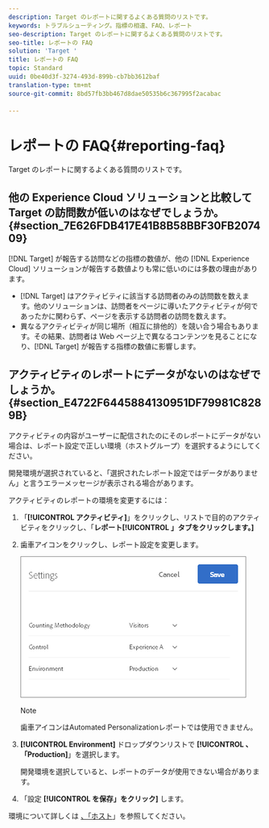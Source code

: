 ```yaml
---
description: Target のレポートに関するよくある質問のリストです。
keywords: トラブルシューティング。指標の相違、FAQ、レポート
seo-description: Target のレポートに関するよくある質問のリストです。
seo-title: レポートの FAQ
solution: 'Target '
title: レポートの FAQ
topic: Standard
uuid: 0be40d3f-3274-493d-899b-cb7bb3612baf
translation-type: tm+mt
source-git-commit: 8bd57fb3bb467d8dae50535b6c367995f2acabac

---
```



# レポートの FAQ{#reporting-faq}

Target のレポートに関するよくある質問のリストです。

## 他の Experience Cloud ソリューションと比較して Target の訪問数が低いのはなぜでしょうか。{#section_7E626FDB417E41B8B58BBF30FB207409}

[!DNL Target] が報告する訪問などの指標の数値が、他の [!DNL Experience Cloud] ソリューションが報告する数値よりも常に低いのには多数の理由があります。

* [!DNL Target] はアクティビティに該当する訪問者のみの訪問数を数えます。他のソリューションは、訪問者をページに導いたアクティビティが何であったかに関わらず、ページを表示する訪問者の訪問を数えます。
* 異なるアクティビティが同じ場所（相互に排他的）を競い合う場合もあります。その結果、訪問者は Web ページ上で異なるコンテンツを見ることになり、[!DNL Target] が報告する指標の数値に影響します。

## アクティビティのレポートにデータがないのはなぜでしょうか。{#section_E4722F6445884130951DF79981C8289B}

アクティビティの内容がユーザーに配信されたのにそのレポートにデータがない場合は、レポート設定で正しい環境（ホストグループ）を選択するようにしてください。

開発環境が選択されていると、「選択されたレポート設定ではデータがありません」と言うエラーメッセージが表示される場合があります。

アクティビティのレポートの環境を変更するには：

1. 「**[!UICONTROL アクティビティ]**」をクリックし、リストで目的のアクティビティをクリックし、「**レポート[!UICONTROL 」タブをクリックします。]**
1. 歯車アイコンをクリックし、レポート設定を変更します。

   ![](assets/ab_settings_dialog.png)

   >[!NOTE]
   >
   >歯車アイコンはAutomated Personalizationレポートでは使用できません。

1. **[!UICONTROL Environment]** ドロップダウンリストで **[!UICONTROL 、「Production]**」を選択します。

   開発環境を選択していると、レポートのデータが使用できない場合があります。

1. 「設定 **[!UICONTROL を保存」をクリック]** します。

環境について詳しくは [、「ホスト](../administrating-target/hosts.md#concept_516BB01EBFBD4449AB03940D31AEB66E)」を参照してください。
